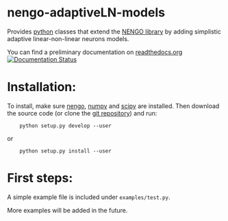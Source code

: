 # nengo-adaptiveLN-models
Provides [python](https://python.org) classes that extend the [NENGO library](https://github.com/nengo/nengo) by adding simplistic adaptive linear-non-linear neurons models.

You can find a preliminary documentation on [readthedocs.org](http://nengo-adaptiveln-models.readthedocs.org/en/latest/) [![Documentation Status](https://readthedocs.org/projects/nengo-adaptiveln-models/badge/?version=latest)](https://readthedocs.org/projects/nengo-adaptiveln-models/?badge=latest)

Installation:
=============
To install, make sure [nengo](https://github.com/nengo/nengo), [numpy](http://www.numpy.org/) and [scipy](https://www.scipy.org/) are installed.
Then download the source code (or clone the [git repository](https://github.com/jleugeri/nengo-adaptiveLN-models)) and run:

```
    python setup.py develop --user
```

or

``` 
    python setup.py install --user
```

First steps:
===========
A simple example file is included under ``examples/test.py``.

More examples will be added in the future.
